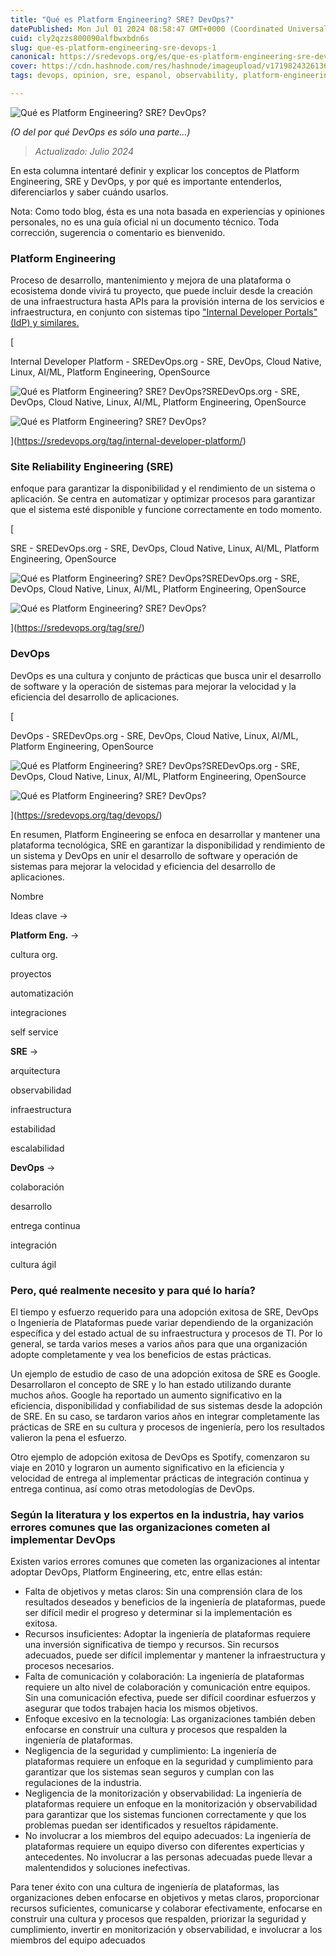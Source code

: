 ```yaml
---
title: "Qué es Platform Engineering? SRE? DevOps?"
datePublished: Mon Jul 01 2024 08:58:47 GMT+0000 (Coordinated Universal Time)
cuid: cly2qzzs800090alfbwxbdn6s
slug: que-es-platform-engineering-sre-devops-1
canonical: https://sredevops.org/es/que-es-platform-engineering-sre-devops/
cover: https://cdn.hashnode.com/res/hashnode/imageupload/v1719824326136/b5e0093d-a606-4912-9625-d9538ca31c43.jpeg
tags: devops, opinion, sre, espanol, observability, platform-engineering, empresas

---
```


![Qué es Platform Engineering? SRE? DevOps?](https://cdn.hashnode.com/res/hashnode/imageupload/v1719824319434/e1c02840-260b-441d-ad25-7ebcbbe5564c.jpeg)

_(O del por qué DevOps es sólo una parte...)_

> _Actualizado: Julio 2024_

En esta columna intentaré definir y explicar los conceptos de Platform Engineering, SRE y DevOps, y por qué es importante entenderlos, diferenciarlos y saber cuándo usarlos.

Nota: Como todo blog, ésta es una nota basada en experiencias y opiniones personales, no es una guía oficial ni un documento técnico. Toda corrección, sugerencia o comentario es bienvenido.

### Platform Engineering

Proceso de desarrollo, mantenimiento y mejora de una plataforma o ecosistema donde vivirá tu proyecto, que puede incluir desde la creación de una infraestructura hasta APIs para la provisión interna de los servicios e infraestructura, en conjunto con sistemas tipo ["Internal Developer Portals" (IdP) y similares.](https://sredevops.org/tag/internal-developer-platform/)

[

Internal Developer Platform - SREDevOps.org - SRE, DevOps, Cloud Native, Linux, AI/ML, Platform Engineering, OpenSource

![Qué es Platform Engineering? SRE? DevOps?](https://cdn.hashnode.com/res/hashnode/imageupload/v1719824320843/fd58d1eb-fcc5-444a-96f3-de7d0b63e23d.ico)SREDevOps.org - SRE, DevOps, Cloud Native, Linux, AI/ML, Platform Engineering, OpenSource

![Qué es Platform Engineering? SRE? DevOps?](https://cdn.hashnode.com/res/hashnode/imageupload/v1719824322675/a90dce72-7815-47ac-bdb0-e02f67573907.png)

](https://sredevops.org/tag/internal-developer-platform/)

### Site Reliability Engineering (SRE)

enfoque para garantizar la disponibilidad y el rendimiento de un sistema o aplicación. Se centra en automatizar y optimizar procesos para garantizar que el sistema esté disponible y funcione correctamente en todo momento.

[

SRE - SREDevOps.org - SRE, DevOps, Cloud Native, Linux, AI/ML, Platform Engineering, OpenSource

![Qué es Platform Engineering? SRE? DevOps?](https://cdn.hashnode.com/res/hashnode/imageupload/v1719824323291/e0f6792a-c63b-4f3f-ad29-e4bab79fb661.ico)SREDevOps.org - SRE, DevOps, Cloud Native, Linux, AI/ML, Platform Engineering, OpenSource

![Qué es Platform Engineering? SRE? DevOps?](https://cdn.hashnode.com/res/hashnode/imageupload/v1719824325085/f3173952-2468-428d-aa9d-45f3929b472c.png)

](https://sredevops.org/tag/sre/)

### DevOps

DevOps es una cultura y conjunto de prácticas que busca unir el desarrollo de software y la operación de sistemas para mejorar la velocidad y la eficiencia del desarrollo de aplicaciones.

[

DevOps - SREDevOps.org - SRE, DevOps, Cloud Native, Linux, AI/ML, Platform Engineering, OpenSource

![Qué es Platform Engineering? SRE? DevOps?](https://cdn.hashnode.com/res/hashnode/imageupload/v1719824325636/1a65d1f5-187a-4fb8-9991-f2f88c3f2490.ico)SREDevOps.org - SRE, DevOps, Cloud Native, Linux, AI/ML, Platform Engineering, OpenSource

![Qué es Platform Engineering? SRE? DevOps?](https://cdn.hashnode.com/res/hashnode/imageupload/v1719824325836/7cb3f708-7368-49b8-8da8-f13327603533.png)

](https://sredevops.org/tag/devops/)

En resumen, Platform Engineering se enfoca en desarrollar y mantener una plataforma tecnológica, SRE en garantizar la disponibilidad y rendimiento de un sistema y DevOps en unir el desarrollo de software y operación de sistemas para mejorar la velocidad y eficiencia del desarrollo de aplicaciones.

Nombre

Ideas clave ->

**Platform Eng.** ->

cultura org.

proyectos

automatización

integraciones

self service

**SRE** ->

arquitectura

observabilidad

infraestructura

estabilidad

escalabilidad

**DevOps** ->

colaboración

desarrollo

entrega continua

integración

cultura ágil

### Pero, qué realmente necesito y para qué lo haría?

El tiempo y esfuerzo requerido para una adopción exitosa de SRE, DevOps o Ingeniería de Plataformas puede variar dependiendo de la organización específica y del estado actual de su infraestructura y procesos de TI. Por lo general, se tarda varios meses a varios años para que una organización adopte completamente y vea los beneficios de estas prácticas.

Un ejemplo de estudio de caso de una adopción exitosa de SRE es Google. Desarrollaron el concepto de SRE y lo han estado utilizando durante muchos años. Google ha reportado un aumento significativo en la eficiencia, disponibilidad y confiabilidad de sus sistemas desde la adopción de SRE. En su caso, se tardaron varios años en integrar completamente las prácticas de SRE en su cultura y procesos de ingeniería, pero los resultados valieron la pena el esfuerzo.

Otro ejemplo de adopción exitosa de DevOps es Spotify, comenzaron su viaje en 2010 y lograron un aumento significativo en la eficiencia y velocidad de entrega al implementar prácticas de integración continua y entrega continua, así como otras metodologías de DevOps.

### Según la literatura y los expertos en la industria, hay varios errores comunes que las organizaciones cometen al implementar DevOps

Existen varios errores comunes que cometen las organizaciones al intentar adoptar DevOps, Platform Engineering, etc, entre ellas están:

*   Falta de objetivos y metas claros: Sin una comprensión clara de los resultados deseados y beneficios de la ingeniería de plataformas, puede ser difícil medir el progreso y determinar si la implementación es exitosa.
*   Recursos insuficientes: Adoptar la ingeniería de plataformas requiere una inversión significativa de tiempo y recursos. Sin recursos adecuados, puede ser difícil implementar y mantener la infraestructura y procesos necesarios.
*   Falta de comunicación y colaboración: La ingeniería de plataformas requiere un alto nivel de colaboración y comunicación entre equipos. Sin una comunicación efectiva, puede ser difícil coordinar esfuerzos y asegurar que todos trabajen hacia los mismos objetivos.
*   Enfoque excesivo en la tecnología: Las organizaciones también deben enfocarse en construir una cultura y procesos que respalden la ingeniería de plataformas.
*   Negligencia de la seguridad y cumplimiento: La ingeniería de plataformas requiere un enfoque en la seguridad y cumplimiento para garantizar que los sistemas sean seguros y cumplan con las regulaciones de la industria.
*   Negligencia de la monitorización y observabilidad: La ingeniería de plataformas requiere un enfoque en la monitorización y observabilidad para garantizar que los sistemas funcionen correctamente y que los problemas puedan ser identificados y resueltos rápidamente.
*   No involucrar a los miembros del equipo adecuados: La ingeniería de plataformas requiere un equipo diverso con diferentes experticias y antecedentes. No involucrar a las personas adecuadas puede llevar a malentendidos y soluciones inefectivas.

Para tener éxito con una cultura de ingeniería de plataformas, las organizaciones deben enfocarse en objetivos y metas claros, proporcionar recursos suficientes, comunicarse y colaborar efectivamente, enfocarse en construir una cultura y procesos que respalden, priorizar la seguridad y cumplimiento, invertir en monitorización y observabilidad, e involucrar a los miembros del equipo adecuados